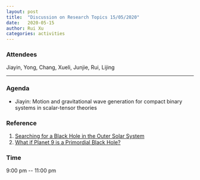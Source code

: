 ```yaml
---
layout: post
title:  "Discussion on Research Topics 15/05/2020"
date:   2020-05-15
author: Rui Xu
categories: activities
---
```



### Attendees

Jiayin, Yong, Chang, Xueli, Junjie, Rui, Lijing 

---

### Agenda

- Jiayin: Motion and gravitational wave generation for compact binary systems in scalar-tensor theories


### Reference

1. [Searching for a Black Hole in the Outer Solar System](https://arxiv.org/abs/2004.14192)
2. [What if Planet 9 is a Primordial Black Hole?](https://arxiv.org/abs/1909.11090)


### Time

9:00 pm -- 11:00 pm
